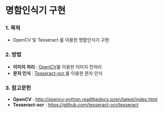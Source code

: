 # 명함인식기 구현
### 1. 목적

- OpenCV 및 Tesseract 를 이용한 명함인식기 구현



### 2. 방법

- **이미지 처리** : [OpenCV](http://opencv-python.readthedocs.io/en/latest/index.html)를 이용한 이미지 전처리
- **문자 인식** : [Tesseract-ocr ](https://github.com/tesseract-ocr/tesseract)를 이용한 문자 인식



### 3. 참고문헌

- **OpenCV** : http://opencv-python.readthedocs.io/en/latest/index.html
- **Tesseract-ocr** : https://github.com/tesseract-ocr/tesseract